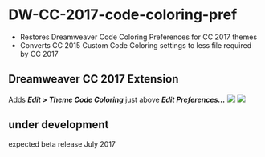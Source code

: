 # DW-CC-2017-code-coloring-pref

- Restores Dreamweaver Code Coloring Preferences for CC 2017 themes
- Converts CC 2015 Custom Code Coloring settings to less file required by CC 2017


## Dreamweaver CC 2017 Extension ##

Adds ***Edit > Theme Code Coloring*** just above ***Edit Preferences...***
![](http://i.imgur.com/nY82Yfu.png)
![](http://i.imgur.com/FLNhj8P.png)

## under development
expected beta release July 2017